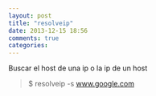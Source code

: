 ```yaml
---
layout: post
title: "resolveip"
date: 2013-12-15 18:56
comments: true
categories: 
---
```

Buscar el host de una ip o la ip de un host

>$ resolveip -s www.google.com

